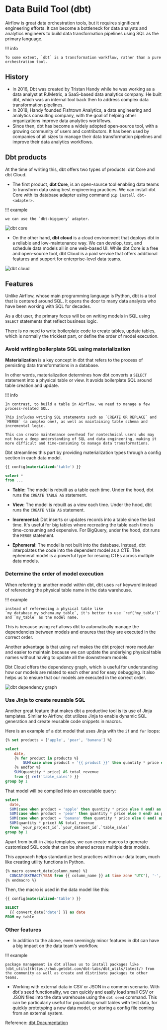 # Data Build Tool (dbt)

Airflow is great data orchestration tools, but it requires significant engineering efforts. It can become a bottleneck for data analysts and analytics engineers to build data transformation pipelines using SQL as the primary language.

!!! info

    To some extent, `dbt` is a transformation workflow, rather than a pure orchestration tool.

## History

- In 2016, Dbt was created by Tristan Handy while he was working as a data analyst at RJMetric, a SaaS-based data analytics company.
  He built dbt, which was an internal tool back then to address complex data transformation pipelines.
- In 2018, Handy founded Fishtown Analytics, a data engineering and analytics consulting company, with the goal of helping other organizations improve data analytics workflows.
- Since then, dbt has become a widely adopted open-source tool, with a growing community of users and contributors.
  It has been used by companies of all sizes to manage their data transformation pipelines and improve their data analytics workflows.

## Dbt products

At the time of writing this, dbt offers two types of products: dbt Core and dbt Cloud.

- The first product, **dbt Core**, is an open-source tool enabling data teams to transform data using best engineering practices.
  We can install dbt Core with its database adapter using command `pip install dbt-<adapter>`.

!!! example

    we can use the `dbt-bigquery` adapter.

![dbt core](../pics/dbt-core.png)

- On the other hand, **dbt cloud** is a cloud environment that deploys dbt in a reliable and low-maintenance way.
  We can develop, test, and schedule data models all in one web-based UI.
  While dbt Core is a free and open-source tool, dbt Cloud is a paid service that offers additional features and support for enterprise-level data teams.

![dbt cloud](../pics/dbt-cloud.png)

## Features

Unlike Airflow, whose main programming language is Python, dbt is a tool that is centered around SQL.
It opens the door to many data analysts who have been working with SQL for decades.

As a dbt user, the primary focus will be on writing models in SQL using `SELECT` statements that reflect business logic.

There is no need to write boilerplate code to create tables, update tables, which is normally the trickiest part, or define the order of model execution.

### Avoid writing boilerplate SQL using materialization

**Materialization** is a key concept in dbt that refers to the process of persisting data transformations in a database.

In other words, materialization determines how dbt converts a `SELECT` statement into a physical table or view.
It avoids boilerplate SQL around table creation and update.

!!! info

    In contrast, to build a table in Airflow, we need to manage a few process-related SQL.

    This includes writing SQL statements such as `CREATE OR REPLACE` and `MERGE` (a complex one), as well as maintaining table schema and incremental logic.

    This can create maintenance overhead for nontechnical users who may not have a deep understanding of SQL and data engineering, making it more difficult and time-consuming to manage data transformations.

Dbt streamlines this part by providing materialization types through a config section in each data model.

```sql
{{ config(materialized='table') }}

select *
from ...
```

- **Table**: The model is rebuilt as a table each time. Under the hood, dbt runs the `CREATE TABLE AS` statement.

- **View**: The model is rebuilt as a view each time. Under the hood, dbt runs the `CREATE VIEW AS` statement.

- **Incremental**: Dbt inserts or updates records into a table since the last time.
  It's useful for big tables where recreating the table each time is time-consuming and expensive. For BigQuery, under the hood, dbt runs the `MERGE` statement.

- **Ephemeral**: The model is not built into the database.
  Instead, dbt interpolates the code into the dependent model as a CTE. The ephemeral model is a powerful type for resuing CTEs across multiple data models.

### Determine the order of model execution

When referring to another model within dbt, dbt uses `ref` keyword instead of referencing the physical table name in the data warehouse.

!!! example

    instead of referencing a physical table like `my_database.my_schema.my_table`, it's better to use `ref('my_table')` and `my_table` as the model name.

This is because using `ref` allows dbt to automatically manage the dependencies between models and ensures that they are executed in the correct order.

Another advantage is that using `ref` makes the dbt project more modular and easier to maintain because we can update the underlying physical table names without having to update all the downstream models.

Dbt Cloud offers the dependency graph, which is useful for understanding how our models are related to each other and for easy debugging.
It also helps us to ensure that our models are executed in the correct order.

![dbt dependency graph](../pics/dbt-dependency-graph.png)

### Use Jinja to create reusable SQL

Another great feature that makes dbt a productive tool is its use of Jinja templates. Similar to Airflow, dbt utilizes Jinja to enable dynamic SQL generation and create reusable code snippets in macros.

Here is an example of a dbt model that uses Jinja with the `if` and `for` loops:

```sql
{% set products = ['apple', 'pear', 'banana'] %}

select
    date,
    {% for product in products %}
        SUM(case when product = '{{ product }}' then quantity * price else 0 end) as {{ product }}_revenue,
    {% endfor %}
    SUM(quantity * price) AS total_revenue
    from {{ ref('table_sales') }}
group by 1
```

That model will be compiled into an executable query:

```sql
select
  date,
  SUM(case when product = 'apple' then quantity * price else 0 end) as apple_revenue,
  SUM(case when product = 'pear' then quantity * price else 0 end) as pear_revenue,
  SUM(case when product = 'banana' then quantity * price else 0 end) as banana_revenue,
  SUM(quantity * price) AS total_revenue
  from `your_project_id`.`your_dataset_id`.`table_sales`
group by 1
```

Apart from built-in Jinja templates, we can create macros to generate customized SQL code that can be shared across multiple data models.

This approach helps standardize best practices within our data team, much like creating utility functions in Python.

```sql
{% macro convert_date(column_name) %}
  CONCAT(EXTRACT(YEAR from {{ column_name }} at time zone "UTC"), '-', EXTRACT(MONTH from {{ column_name }} at time zone "UTC"))
{% endmacro %}
```

Then, the macro is used in the data model like this:

```sql
{{ config(materialized='table') }}

SELECT
  {{ convert_date('date') }} as date
FROM my_table
```

### Other features

- In addition to the above, even seemingly minor features in dbt can have a big impact on the data team's workflow.

!!! example

    package management in dbt allows us to install packages like [dbt_utils](https://hub.getdbt.com/dbt-labs/dbt_utils/latest/) from the community as well as create and distribute packages to other teams.

- Working with external data in CSV or JSON in a common scenario.
  With dbt's seed functionality, we can quickly and easily load small CSV or JSON files into the data warehouse using the `dbt seed` command.
  This can be particularly useful for populating small tables with test data, for quickly prototyping a new data model, or storing a config file coming from an external system.

Reference: [dbt Documentation](https://docs.getdbt.com/)
